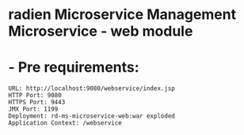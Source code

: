 radien Microservice Management Microservice - web module
======

#
# - Pre requirements:

    URL: http://localhost:9080/webservice/index.jsp
    HTTP Port: 9080
    HTTPS Port: 9443
    JMX Port: 1199
    Deployment: rd-ms-microservice-web:war exploded
    Application Context: /webservice